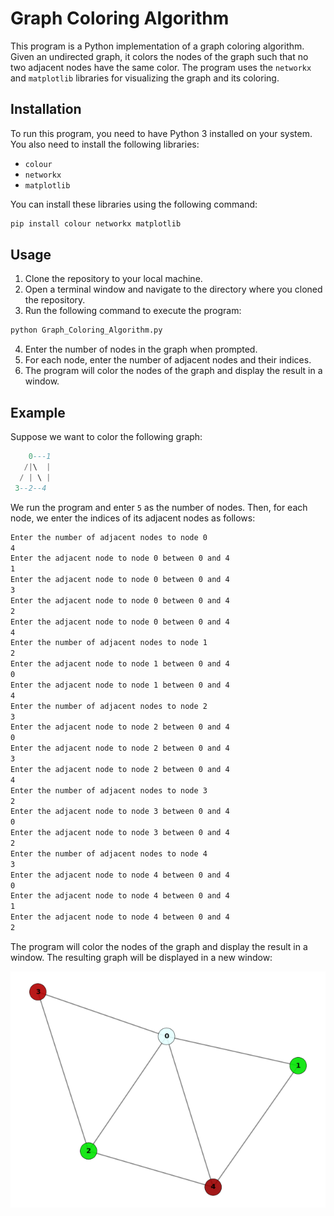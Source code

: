 # Graph Coloring Algorithm

This program is a Python implementation of a graph coloring algorithm. Given an undirected graph, it colors the nodes of the graph such that no two adjacent nodes have the same color. The program uses the `networkx` and `matplotlib` libraries for visualizing the graph and its coloring.

## Installation

To run this program, you need to have Python 3 installed on your system. You also need to install the following libraries:

- `colour`
- `networkx`
- `matplotlib`

You can install these libraries using the following command:
```sh
pip install colour networkx matplotlib
```

## Usage

1. Clone the repository to your local machine.
2. Open a terminal window and navigate to the directory where you cloned the repository.
3. Run the following command to execute the program:
```sh
python Graph_Coloring_Algorithm.py
```
4. Enter the number of nodes in the graph when prompted.
5. For each node, enter the number of adjacent nodes and their indices.
6. The program will color the nodes of the graph and display the result in a window.

## Example

Suppose we want to color the following graph:

```lua
    0---1
   /|\  |
  / | \ |
 3--2--4
```

We run the program and enter `5` as the number of nodes. Then, for each node, we enter the indices of its adjacent nodes as follows:

```sh
Enter the number of adjacent nodes to node 0
4
Enter the adjacent node to node 0 between 0 and 4
1
Enter the adjacent node to node 0 between 0 and 4
3
Enter the adjacent node to node 0 between 0 and 4
2
Enter the adjacent node to node 0 between 0 and 4
4
Enter the number of adjacent nodes to node 1
2
Enter the adjacent node to node 1 between 0 and 4
0
Enter the adjacent node to node 1 between 0 and 4
4
Enter the number of adjacent nodes to node 2
3
Enter the adjacent node to node 2 between 0 and 4
0
Enter the adjacent node to node 2 between 0 and 4
3
Enter the adjacent node to node 2 between 0 and 4
4
Enter the number of adjacent nodes to node 3
2
Enter the adjacent node to node 3 between 0 and 4
0
Enter the adjacent node to node 3 between 0 and 4
2
Enter the number of adjacent nodes to node 4
3
Enter the adjacent node to node 4 between 0 and 4
0
Enter the adjacent node to node 4 between 0 and 4
1
Enter the adjacent node to node 4 between 0 and 4
2
```

The program will color the nodes of the graph and display the result in a window. The resulting graph will be displayed in a new window:
<p align="center">
  <img src="pictures/Figure_1.png" alt="Result">
</p>
